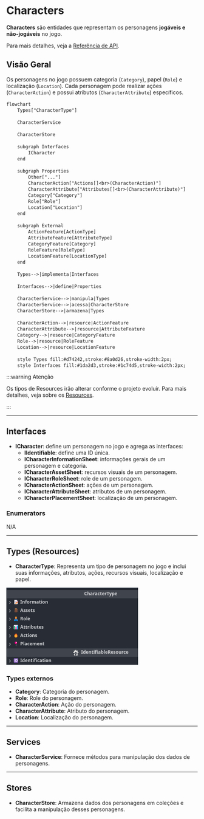 # Characters

**Characters** são entidades que representam os personagens **jogáveis e não-jogáveis** no jogo.

Para mais detalhes, veja a [Referência de API](../../api/DiceRolling.Characters.md).

## Visão Geral

Os personagens no jogo possuem categoria (`Category`), papel (`Role`) e localização (`Location`). Cada personagem pode realizar ações (`CharacterAction`) e possui atributos (`CharacterAttribute`) específicos.

```mermaid
flowchart
    Types["CharacterType"]

    CharacterService

    CharacterStore

    subgraph Interfaces
        ICharacter
    end

    subgraph Properties
        Other["..."]
        CharacterAction["Actions[]<br>(CharacterAction)"]
        CharacterAttribute["Attributes[]<br>(CharacterAttribute)"]
        Category["Category"]
        Role["Role"]
        Location["Location"]
    end

    subgraph External
        ActionFeature[ActionType]
        AttributeFeature[AttributeType]
        CategoryFeature[Category]
        RoleFeature[RoleType]
        LocationFeature[LocationType]
    end

    Types-->|implementa|Interfaces

    Interfaces-->|define|Properties

    CharacterService-->|manipula|Types
    CharacterService-->|acessa|CharacterStore
    CharacterStore-->|armazena|Types

    CharacterAction-->|resource|ActionFeature
    CharacterAttribute-->|resource|AttributeFeature
    Category-->|resource|CategoryFeature
    Role-->|resource|RoleFeature
    Location-->|resource|LocationFeature

    style Types fill:#d74242,stroke:#8a0d26,stroke-width:2px;
    style Interfaces fill:#1da2d3,stroke:#1c74d5,stroke-width:2px;
```

:::warning Atenção

Os tipos de Resources irão alterar conforme o projeto evoluir. Para mais detalhes, veja sobre os [Resources](../00-intro/overview.md).

:::

---

## Interfaces

- **ICharacter**: define um personagem no jogo e agrega as interfaces:
  - **IIdentifiable**: define uma ID única.
  - **ICharacterInformationSheet**: informações gerais de um personagem e categoria.
  - **ICharacterAssetSheet**: recursos visuais de um personagem.
  - **ICharacterRoleSheet**: role de um personagem.
  - **ICharacterActionSheet**: ações de um personagem.
  - **ICharacterAttributeSheet**: atributos de um personagem.
  - **ICharacterPlacementSheet**: localização de um personagem.

### Enumerators

N/A

---

## Types (Resources)

- **CharacterType**: Representa um tipo de personagem no jogo e inclui suas informações, atributos, ações, recursos visuais, localização e papel.

![CharacterType model](../../../public/architecture/02-features/characters/CharacterType.png)

### Types externos

- **Category**: Categoria do personagem.
- **Role**: Role do personagem.
- **CharacterAction**: Ação do personagem.
- **CharacterAttribute**: Atributo do personagem.
- **Location**: Localização do personagem.

---

## Services

- **CharacterService**: Fornece métodos para manipulação dos dados de personagens.

---

## Stores

- **CharacterStore**: Armazena dados dos personagens em coleções e facilita a manipulação desses personagens.
